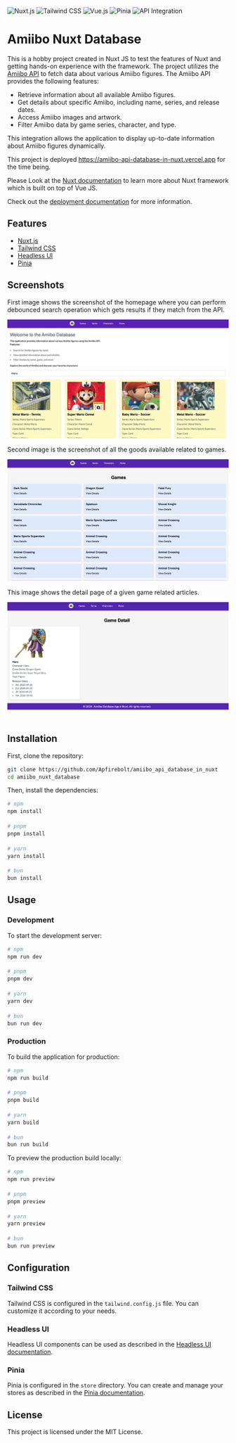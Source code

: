 ![Nuxt.js](https://img.shields.io/badge/Nuxt.js-00C58E?style=for-the-badge&logo=nuxtdotjs&logoColor=white)
![Tailwind CSS](https://img.shields.io/badge/Tailwind_CSS-38B2AC?style=for-the-badge&logo=tailwind-css&logoColor=white)
![Vue.js](https://img.shields.io/badge/Vue.js-4FC08D?style=for-the-badge&logo=vue-dot-js&logoColor=white)
![Pinia](https://img.shields.io/badge/Pinia-FFD700?style=for-the-badge&logo=pinia&logoColor=white)
![API Integration](https://img.shields.io/badge/API_Integration-FF5733?style=for-the-badge&logo=api&logoColor=white)

# Amiibo Nuxt Database

This is a hobby project created in Nuxt JS to test the features of Nuxt and getting hands-on experience with the framework. 
The project utilizes the [Amiibo API](https://www.amiiboapi.com/) to fetch data about various Amiibo figures. The Amiibo API provides the following features:

- Retrieve information about all available Amiibo figures.
- Get details about specific Amiibo, including name, series, and release dates.
- Access Amiibo images and artwork.
- Filter Amiibo data by game series, character, and type.

This integration allows the application to display up-to-date information about Amiibo figures dynamically.

This project is deployed https://amiibo-api-database-in-nuxt.vercel.app for the time being.

Please Look at the [Nuxt documentation](https://nuxt.com/docs/getting-started/introduction) to learn more about Nuxt framework which is built on top of Vue JS.

Check out the [deployment documentation](https://nuxt.com/docs/getting-started/deployment) for more information.

## Features

- [Nuxt.js](https://nuxt.com/)
- [Tailwind CSS](https://tailwindcss.com/)
- [Headless UI](https://headlessui.dev/)
- [Pinia](https://pinia.vuejs.org/)

## Screenshots

First image shows the screenshot of the homepage where you can perform debounced search operation which gets results if they match from the API.

![Screenshot 1](./screenshots/1.jpeg)

Second image is the screenshot of all the goods available related to games.

![Screenshot 2](./screenshots/2.png)

This image shows the detail page of a given game related articles.

![Screenshot 3](./screenshots/3.png)

## Installation

First, clone the repository:

```bash
git clone https://github.com/Apfirebolt/amiibo_api_database_in_nuxt
cd amiibo_nuxt_database
```

Then, install the dependencies:

```bash
# npm
npm install

# pnpm
pnpm install

# yarn
yarn install

# bun
bun install
```

## Usage

### Development

To start the development server:

```bash
# npm
npm run dev

# pnpm
pnpm dev

# yarn
yarn dev

# bun
bun run dev
```

### Production

To build the application for production:

```bash
# npm
npm run build

# pnpm
pnpm build

# yarn
yarn build

# bun
bun run build
```

To preview the production build locally:

```bash
# npm
npm run preview

# pnpm
pnpm preview

# yarn
yarn preview

# bun
bun run preview
```

## Configuration

### Tailwind CSS

Tailwind CSS is configured in the `tailwind.config.js` file. You can customize it according to your needs.

### Headless UI

Headless UI components can be used as described in the [Headless UI documentation](https://headlessui.dev/).

### Pinia

Pinia is configured in the `store` directory. You can create and manage your stores as described in the [Pinia documentation](https://pinia.vuejs.org/).

## License

This project is licensed under the MIT License.